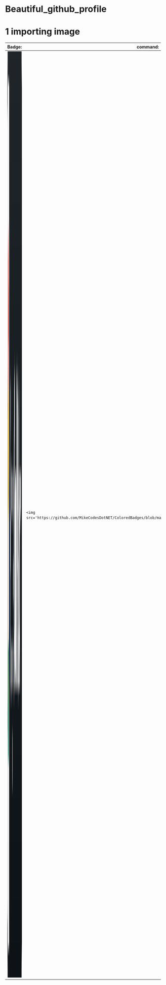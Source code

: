 # Beautiful_github_profile


# 1 importing image

| **Badge:** | **command:** | 
| --------------- | --------------- |
|<img src='https://github.com/MikeCodesDotNET/ColoredBadges/blob/master/svg/dev/services/google_cloud_platform.svg' width="3000" height="3000"> | `<img src='https://github.com/MikeCodesDotNET/ColoredBadges/blob/master/svg/dev/services/google_cloud_platform.svg'>`|
